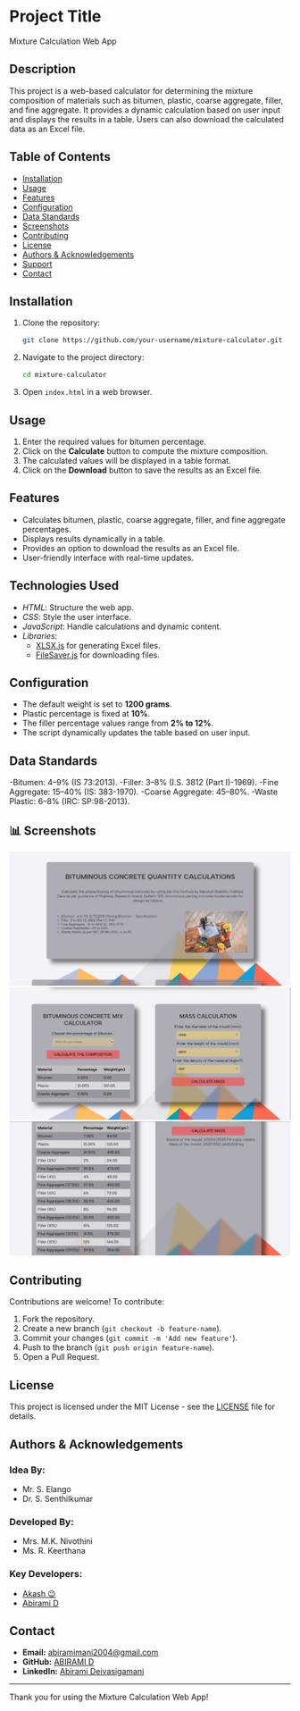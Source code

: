 # Project Title
Mixture Calculation Web App

## Description
This project is a web-based calculator for determining the mixture composition of materials such as bitumen, plastic, coarse aggregate, filler, and fine aggregate. It provides a dynamic calculation based on user input and displays the results in a table. Users can also download the calculated data as an Excel file.

## Table of Contents
- [Installation](#installation)
- [Usage](#usage)
- [Features](#features)
- [Configuration](#configuration)
- [Data Standards](#data-standards)
- [Screenshots](#screenshots)
- [Contributing](#contributing)
- [License](#license)
- [Authors & Acknowledgements](#authors--acknowledgements)
- [Support](#support)
- [Contact](#contact)

## Installation
1. Clone the repository:
   ```sh
   git clone https://github.com/your-username/mixture-calculator.git
   ```
2. Navigate to the project directory:
   ```sh
   cd mixture-calculator
   ```
3. Open `index.html` in a web browser.

## Usage
1. Enter the required values for bitumen percentage.
2. Click on the **Calculate** button to compute the mixture composition.
3. The calculated values will be displayed in a table format.
4. Click on the **Download** button to save the results as an Excel file.

## Features
- Calculates bitumen, plastic, coarse aggregate, filler, and fine aggregate percentages.
- Displays results dynamically in a table.
- Provides an option to download the results as an Excel file.
- User-friendly interface with real-time updates.

## Technologies Used
- *HTML*: Structure the web app.
- *CSS*: Style the user interface.
- *JavaScript*: Handle calculations and dynamic content.
- *Libraries*:
  - [XLSX.js](https://github.com/SheetJS/sheetjs) for generating Excel files.
  - [FileSaver.js](https://github.com/eligrey/FileSaver.js/) for downloading files.

## Configuration
- The default weight is set to **1200 grams**.
- Plastic percentage is fixed at **10%**.
- The filler percentage values range from **2% to 12%**.
- The script dynamically updates the table based on user input.

## Data Standards
-Bitumen: 4–9% (IS 73:2013).
-Filler: 3–8% (I.S. 3812 (Part I)-1969).
-Fine Aggregate: 15–40% (IS: 383-1970).
-Coarse Aggregate: 45–80%.
-Waste Plastic: 6–8% (IRC: SP:98-2013).

## 📊 Screenshots
<img src="src/Comp-cal-1.PNG">
<img src="src/Comp-cal-2.PNG">
<img src="src/Comp-cal-3.PNG">

## Contributing
Contributions are welcome! To contribute:
1. Fork the repository.
2. Create a new branch (`git checkout -b feature-name`).
3. Commit your changes (`git commit -m 'Add new feature'`).
4. Push to the branch (`git push origin feature-name`).
5. Open a Pull Request.

## License
This project is licensed under the MIT License - see the [LICENSE](LICENSE) file for details.

## Authors & Acknowledgements
### Idea By:
- Mr. S. Elango
- Dr. S. Senthilkumar
### Developed By:
- Mrs. M.K. Nivothini
- Ms. R. Keerthana
### Key Developers:
- [Akash 😉](https://github.com/Akash-2176)
- [Abirami D](https://github.com/Abiingit)

## Contact
- **Email:** abiramimani2004@gmail.com
- **GitHub:** [ABIRAMI D](https://github.com/Abiingit)
- **LinkedIn:** [Abirami Deivasigamani](http://www.linkedin.com/in/abirami-deivasigamani2004)

---
Thank you for using the Mixture Calculation Web App!

